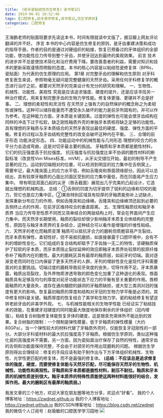 ```yaml
---
title: 《前牙瓷粘结性仿生修复》读书笔记1
date: 2019-06-01 16:52:40
tags: [口腔修复,前牙美学修复,读书笔记,仿生学原则]
categories: 口腔修复
---
```

王海鹏老师的贴面班要求先读这本书，时间有限就读中文版了，据豆瓣上网友评论翻译的并不好。
序言
本书的中心内容是仿生修复的原则，是牙齿重建决策和成功的指导手册。作者的目的是通过对硬组织的粘接，恢复已预备过的牙体组织的全部功能，使功能性应力传导到整个牙齿，并使牙冠达到最终的美观效果。
前言
技术的进步并不总是使技术简化和治疗费用下降。要改善患者的利益，需要对知识和技术的更新采取谨慎而明智的态度。本书的核心内容是以粘结性瓷修复体（BPRs，瓷贴面）为代表的仿生原理的应用。
第1章 对完整牙齿的理解和仿生原则
对牙科修复医生来说，参照物毫无疑问是完整健康的天然牙齿。采用任何牙科修复学的概念进行治疗之前，都要对天然牙的完美设计有充分的研究和理解。
一、生物性、机械性、功能性、美观性
究竟是应该追求强度、硬度的提升，还是应该寻找另一种治疗模式，用来复制完整牙齿的生物力学性能。修复体更强、更硬并不总是好事。
二、理想的柔韧性和灵活性
在天然牙上强有力的自然保护的概念称之为柔韧性或弹性。这种可以储存能量而不遭受永久破坏的能力是前牙所固有的，并可以作为参考。在这种能力方面，牙本质是关键因素。过度的弹性也可能会使牙齿结构在同样的冲击下过于松软，缺乏刚性釉质外壳的单独牙本质核将缺乏足够的功能性。
具有理想的牙釉质与牙本质结合的天然牙表现出最佳的硬度、强度、弹性方面的平衡。修复的过程以及牙齿结构完整性的改变会破坏这种内在平衡。
三、合理的前牙形态
功能决定形态。
四、功能运动中的机械性能与几何形态
理想的咬合力的水平分力会造成弯曲，这是对切牙最主要的挑战。
牙釉质和牙本质都是脆性材料，它们的抗压强度高于抗拉强度。
抗压强度与抗拉强度比率不协调的脆性材料的断裂标准（改良性Von Mises标准，mVM），从牙尖交错位开始，最初的制导不产生显著的应力。运动到切端相对的位置，可以检测到明显的拉力集中在舌侧窝上。
需要牢记，最大隆突面上的应力水平低，例如舌隆突和唇面颈缘部分。因此可以总结出，具有较厚牙釉质的凸面比凹面区受到的应力集中量低，而在凹面易产生应力集中。
带有明显双面凸起的尖牙（唇舌截面）展现出几乎完美的凸起设计，它造就出理想的机械构造。
总结：①舌侧的凹度为切牙提供了锐利的边缘和切咬的能力，但它也是应力集中区。②某些特别区域具有较厚的牙釉质能弥补上述缺点，发挥重新分布应力的作用，例如舌隆突和边缘嵴。舌隆突和边缘嵴顶还起到必要的舌侧终止点的作用，在前牙区维持咬合的垂直距离。
五、生理性釉质纹和釉牙本质界
当应力传导至性质不同而又简单结合的两层结构上时，常会在界面间产生应力集中。而天然牙长期使用，釉质的裂纹却很少影响釉牙本质复合体结构的完整性，原因在与釉牙本质界的复杂结合，这种结合可以看作是增强的纤维性粘结。
六、天然牙的老化而釉质变薄
釉质可以抵抗牙合力的磨耗但质脆容易产生裂纹。而牙本质有弹性，柔韧性好，但不易抵抗磨损，如直接暴露于口腔环境中，会有不利的增龄性变化。它们组成的复合结构却赋予了牙齿独一无二的特性，坚硬釉质保护了较软的牙本质，而牙本质阻止裂纹延伸的效应即釉牙本质界处较厚的胶原纤维弥补了釉质内在的脆性。最大的磨耗区具有最厚的釉质层，如前牙的切端。面对逐渐变老而同时在口内保留了更多天然牙的人群，牙列的增龄性变化是现代牙科需要面对的主要挑战。切端过度的磨耗导致前牙突度的丧失，切导作用不足。牙本质暴露，釉质出现裂纹，及外界物质渗透导致的颜色变化加重了这种退化的表现。唇面釉质具有足够及均匀的厚度对前牙功能状态下应力的平衡有至关重要的作用。唇颊面釉质的大量丧失，或存在通向髓腔的龋洞的牙釉质缺损，或大型三类洞对冠的强度有更大的影响。恢复最初釉质的厚度和结构对牙冠的生物力学平衡是必须的。其中修复材料是关键。釉质厚度的恢复结合了美学和生物力学。瓷的粘结修复有望逆转老龄牙齿的非美学外观。
七、与机械性能相关的生物学性能
已经证实了粘结技术的效能，在重建牙冠硬度的同时能最大限度地保存剩余的牙体组织（冠内增强）。粘结复合树脂修复体能恢复牙体的硬度，这是银汞充填体所不能达到的效果。复合树脂的限制：一个限制是弹性模量，低于牙釉质的弹性模量（大约80GPa）。当一个弹性较大的材料代替了牙釉质外壳时，仅能恢复牙冠刚性的一部分。大部分牙科瓷材料的最大抗拉强度高于牙釉质。根据仿生学原则，类似这种强化瓷的高强度并不需要。另一方面，因为瓷贴面治疗保存了自然的特性，通常牙齿的舌侧和功能面保持完整，不会由于对颌牙的作用出现磨耗的问题。
根据仿生学原则得出合理结论：修复的手段应该有助于制作出与下方牙体组织机械性、生物性、光学性更匹配的修复体，而不是最强的修复体。
**(总结：不应该总是追求修复体的强度，硬度，而要使修复体能与天然牙匹配，尽可能保存天然牙的生物性、机械性、功能性和美观性。牙釉质和牙本质都是脆性材料，耐压不耐拉。釉质和牙本质的机械性质差别很大。釉牙本质界的特殊性质能使这两种材料能很好的结合，发挥作用。最大的磨耗区有最厚的釉质层。)**

我发文章的三个地方，欢迎大家在朋友圈等地方分享，欢迎点“好看”。
我的个人博客地址：https://zwdnet.github.io
我的个人博客地址：https://zwdnet.github.io
我的CSDN博客地址：https://blog.csdn.net/zwdnet
我的微信个人订阅号：赵瑜敏的口腔医学学习园地
![](https://zymblog-1258069789.cos.ap-chengdu.myqcloud.com/other/wx.jpg)